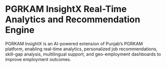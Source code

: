 # PGRKAM InsightX Real-Time Analytics and Recommendation Engine
PGRKAM InsightX is an AI-powered extension of Punjab’s PGRKAM platform, enabling real-time analytics, personalized job recommendations, skill-gap analysis, multilingual support, and geo-employment dashboards to improve employment outcomes. 
